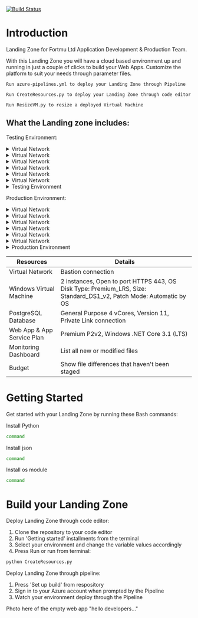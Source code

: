 [![Build Status](https://dev.azure.com/AcademyAzure2022/Fortmu%20Ltd%20-%20Group%203/_apis/build/status/FortmuDemo?branchName=master)](https://dev.azure.com/AcademyAzure2022/Fortmu%20Ltd%20-%20Group%203/_build/latest?definitionId=142&branchName=master)

# Introduction 
Landing Zone for Fortmu Ltd Application Development & Production Team.

With this Landing Zone you will have a cloud based environment up and running in just a couple of clicks to build your Web Apps. Customize the platform to suit your needs through parameter files.
```
Run azure-pipelines.yml to deploy your Landing Zone through Pipeline

Run CreateResources.py to deploy your Landing Zone through code editor

Run ResizeVM.py to resize a deployed Virtual Machine 
```


## What the Landing zone includes:
Testing Environment:
<details><summary>Virtual Network</summary>
<p>
- Bastion connection
</p>
</details>
<details><summary>Virtual Network</summary>
<p>
- Bastion connection
</p>
</details>
<details><summary>Virtual Network</summary>
<p>
- Bastion connection
</p>
</details>
<details><summary>Virtual Network</summary>
<p>
- Bastion connection
</p>
</details>
<details><summary>Virtual Network</summary>
<p>
- Bastion connection
</p>
</details>
<details><summary>Virtual Network</summary>
<p>
- Bastion connection
</p>
</details>

<details><summary>Testing Environment</summary>
<p>
| Virtual Network | Windows Virtual Machine | PostgreSQL Database  | Web App & App Service Plan | Monitoring Dashboard | Budget |
| ------------- | ------------- | ------------- | ------------- | ------------- | ------------- |
| Bastion connection  | 1 instance  | General Purpose 2 vCores  | Premium P2v2 | Virtual Machine CPU | Start and End dates |
|  | Open to port HTTPS 443 | Version 11  | Windows .NET Core 3.1 (LTS) | Virtual Machine memory usage | Customizable thresholds |
|  | OS Disk Type: StandardSSD_LRS | Private Link connection   | Private Link connection | Database CPU | E-mail alert |
|  | Size: Standard_DS1_v2  |  |  | Database reclaimable space |  |
|  | Patch Mode: Automatic by OS |  |  | Log-ins |  |
|  | Monitoring & Diagnostics |  |  |  |  |
</p>
</details>

Production Environment:
<details><summary>Virtual Network</summary>
<p>
- Bastion connection
</p>
</details>
<details><summary>Virtual Network</summary>
<p>
- Bastion connection
</p>
</details>
<details><summary>Virtual Network</summary>
<p>
- Bastion connection
</p>
</details>
<details><summary>Virtual Network</summary>
<p>
- Bastion connection
</p>
</details>
<details><summary>Virtual Network</summary>
<p>
- Bastion connection
</p>
</details>
<details><summary>Virtual Network</summary>
<p>
- Bastion connection
</p>
</details>

<details><summary>Production Environment</summary>
<p>
| Virtual Network | Windows Virtual Machine | PostgreSQL Database  | Web App & App Service Plan | Monitoring Dashboard | Budget |
| ------------- | ------------- | ------------- | ------------- | ------------- | ------------- |
| Bastion connection  | 2 instances  | General Purpose 4 vCores  | Premium P2v2 | Virtual Machine CPU | Start and End dates |
|  | Open to port HTTPS 443 | Version 11  | Windows .NET Core 3.1 (LTS) | Virtual Machine memory usage | Customizable thresholds |
|  | OS Disk Type: Premium_LRS | Private Link connection   | Private Link connection | Database CPU | E-mail alert |
|  | Size: Standard_DS1_v2  |  |  | Database reclaimable space |  |
|  | Patch Mode: Automatic by OS |  |  | Log-ins |  |
|  | Monitoring & Diagnostics |  |  |  |  |
</p>
</details>

| Resources | Details |
| --- | --- |
| Virtual Network | Bastion connection |
| Windows Virtual Machine | 2 instances, Open to port HTTPS 443, OS Disk Type: Premium_LRS, Size: Standard_DS1_v2, Patch Mode: Automatic by OS |
| PostgreSQL Database | General Purpose 4 vCores, Version 11, Private Link connection |
| Web App & App Service Plan | Premium P2v2, Windows .NET Core 3.1 (LTS) |
| Monitoring Dashboard | List all new or modified files |
| Budget | Show file differences that haven't been staged |

# Getting Started
Get started with your Landing Zone by running these Bash commands:
	
Install Python
```bash
command
```
Install json
```bash
command
```
Install os module
```bash
command
```

# Build your Landing Zone
Deploy Landing Zone through code editor:
1.	Clone the repository to your code editor
2.	Run 'Getting started' installments from the terminal
3.	Select your environment and change the variable values accordingly
4.	Press Run or run from terminal:
```bash
python CreateResources.py
```

Deploy Landing Zone through pipeline:
1.	Press 'Set up build' from respository
2.	Sign in to your Azure account when prompted by the Pipeline
3.	Watch your environment deploy through the Pipeline

Photo here of the empty web app "hello developers..."

